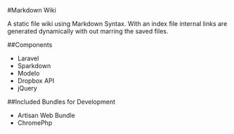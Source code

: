 #Markdown Wiki

A static file wiki using Markdown Syntax.  With an index file internal links are generated dynamically with out marring the saved files.

##Components
* Laravel
* Sparkdown
* Modelo
* Dropbox API
* jQuery

##Included Bundles for Development
* Artisan Web Bundle
* ChromePhp

